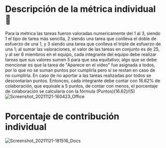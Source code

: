 # Descripción de la métrica individual 📝
Para la métrica las tareas fueron valoradas numericamente del 1 al 3, siendo 1 el tipo de tarea más sencilla, 2 siendo una tarea que conlleva el doble de esfuerzo de una 1, y 3 siendo una tarea que conlleva el triple de esfuerzo de una 1; al sumar las valoraciones, el valor de las tareas en conjunto es de 25, y al ser 6 miembros en el equipo, cada integrante del equipo debe realizar tareas que sus valores sumen 5 para que sea equitativo; algo que se debe mencionar es que la tarea de "Aparece en el video" fue asignada a todos, por lo que no se suman puntos por cumplirla pero sí se restan en caso de no cumplirla. En caso de no aportar a las tareas realizadas por todos se descontarían puntos. Entonces, cada integrante debe contar con 16.62% de colaboración, que equivale a 5 puntos, de contar con menos, el porcentaje de colaboración se calcularía con la fórmula (Puntos)(16.62)/(5)
![Screenshot_20211121-160423_Office](https://user-images.githubusercontent.com/92338579/142783983-dc081c09-ece8-4ff2-a543-58e61012f7cb.jpg)

# Porcentaje de contribución individual
![Screenshot_20211121-181516_Docs](https://user-images.githubusercontent.com/92338579/142784884-e78ae2f0-98e1-44fd-ad4c-0420baf5afaf.jpg)
